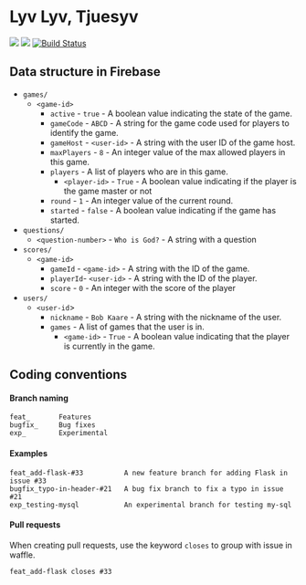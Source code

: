 # Lyv Lyv, Tjuesyv
![](https://img.shields.io/badge/platform-android-green.svg)
![](https://img.shields.io/badge/Min%20SDK-16-green.svg)
[![Build Status](https://travis-ci.org/szeestraten/tdt4240-project.svg?branch=master)](https://travis-ci.org/szeestraten/tdt4240-project)

## Data structure in Firebase

* `games/`
    * `<game-id>`
        * `active` - `true` - A boolean value indicating the state of the game.
        * `gameCode` - `ABCD` - A string for the game code used for players to identify the game.
        * `gameHost` - `<user-id>` - A string with the user ID of the game host.
        * `maxPlayers` - `8` - An integer value of the max allowed players in this game.
        * `players` - A list of players who are in this game.
            * `<player-id>` - `True` - A boolean value indicating if the player is the game master or not  
        * `round` - `1` - An integer value of the current round.
        * `started` - `false` - A boolean value indicating if the game has started.
* `questions/`
    * `<question-number>` - `Who is God?` - A string with a question 
* `scores/`
    * `<game-id>`
        * `gameId` - `<game-id>` - A string with the ID of the game.
        * `playerId`- `<user-id>` - A string with the ID of the player.
        * `score` -  `0` - An integer with the score of the player
* `users/`
    * `<user-id`>
        * `nickname` - `Bob Kaare` - A string with the nickname of the user.
        * `games` - A list of games that the user is in.
            * `<game-id>` -  `True` - A boolean value indicating that the player is currently in the game.


## Coding conventions
#### Branch naming
```
feat_       Features
bugfix_     Bug fixes
exp_        Experimental
```

#### Examples
```
feat_add-flask-#33          A new feature branch for adding Flask in issue #33
bugfix_typo-in-header-#21   A bug fix branch to fix a typo in issue #21
exp_testing-mysql           An experimental branch for testing my-sql
```

#### Pull requests
When creating pull requests, use the keyword ```closes``` to group with issue in waffle.
```
feat_add-flask closes #33
```
